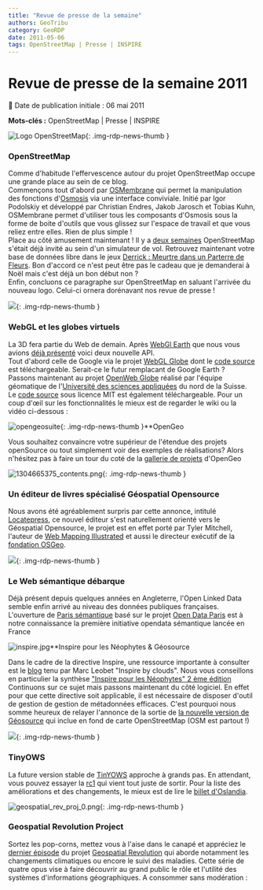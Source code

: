 ```yaml
---
title: "Revue de presse de la semaine"
authors: GeoTribu
category: GeoRDP
date: 2011-05-06
tags: OpenStreetMap | Presse | INSPIRE
---
```


# Revue de presse de la semaine 2011


:calendar: Date de publication initiale : 06 mai 2011

**Mots-clés :** OpenStreetMap | Presse | INSPIRE


![Logo OpenStreetMap](https://cdn.geotribu.fr/images/logos-icones/OpenStreetMap/Openstreetmap.png){: .img-rdp-news-thumb }

### OpenStreetMap

 Comme d'habitude l'effervescence autour du projet OpenStreetMap occupe une grande place au sein de ce blog.  
 Commençons tout d'abord par [OSMembrane](http://osmembrane.de/) qui permet la manipulation des fonctions d'[Osmosis](http://wiki.openstreetmap.org/wiki/FR:Osmosis) via une interface conviviale. Initié par Igor Podolskiy et développé par Christian Endres, Jakob Jarosch et Tobias Kuhn, OSMembrane permet d'utiliser tous les composants d'Osmosis sous la forme de boite d'outils que vous glissez sur l'espace de travail et que vous reliez entre elles. Rien de plus simple !  
 Place au côté amusement maintenant ! Il y a [deux semaines](http://geotribu.net/node/367) OpenStreetMap s'était déjà invité au sein d'un simulateur de vol. Retrouvez maintenant votre base de données libre dans le jeux [Derrick : Meurtre dans un Parterre de Fleurs](http://www.jeuxvideo.com/screenshots/images/00037/00037985_002.htm). Bon d'accord ce n'est peut être pas le cadeau que je demanderai à Noël mais c'est déjà un bon début non ?  
 Enfin, concluons ce paragraphe sur OpenStreetMap en saluant l'arrivée du nouveau logo. Celui-ci ornera dorénavant nos revue de presse !




 ![](https://cdn.geotribu.fr/images/internal/icons-rdp-news/world.png){: .img-rdp-news-thumb }

### WebGL et les globes virtuels

 La 3D fera partie du Web de demain. Après [WebGl Earth](http://www.webglearth.com/upgrade.html) que nous vous avions [déjà présenté](http://www.geotribu.net/node/360) voici deux nouvelle API.  
 Tout d'abord celle de Google via le projet [WebGL Globe](http://www.chromeexperiments.com/globe) dont le [code source](http://code.google.com/p/webgl-globe/) est téléchargeable. Serait-ce le futur remplacant de Google Earth ?  
 Passons maintenant au projet [OpenWeb Globe](http://www.openwebglobe.org/alpha/) réalisé par l'équipe géomatique de l'[Université des sciences appliquées](http://www.fhnw.ch/homepage) du nord de la Suisse. Le [code source](https://github.com/OpenWebGlobe/WebViewer) sous licence MIT est également téléchargeable. Pour un coup d'œil sur les fonctionnalités le mieux est de regarder le wiki ou la vidéo ci-dessous :






 ![opengeosuite](https://cdn.geotribu.fr/images/logos-icones/logiciels_librairies/opengeosuite.png){: .img-rdp-news-thumb }**OpenGeo

 Vous souhaitez convaincre votre supérieur de l'étendue des projets openSource ou tout simplement voir des exemples de réalisations? Alors n'hésitez pas à faire un tour du coté de la [gallerie de projets](http://opengeo.org/gallery/all/) d'OpenGeo




 ![1304665375_contents.png](http://www.geotribu.net/sites/default/files/Tuto/img/Blog/1304665375_contents.png){: .img-rdp-news-thumb }

### Un éditeur de livres spécialisé Géospatial Opensource

 Nous avons été agréablement surpris par cette annonce, intitulé [Locatepress](http://locatepress.com), ce nouvel éditeur s'est naturellement orienté vers le Géospatial Opensource, le projet est en effet porté par Tyler Mitchell, l'auteur de [Web Mapping Illustrated](http://oreilly.com/catalog/9780596008659) et aussi le directeur exécutif de la [fondation OSGeo](https://www.osgeo.org/).




 ![](https://cdn.geotribu.fr/images/internal/icons-rdp-news/world.png){: .img-rdp-news-thumb }

### Le Web sémantique débarque

 Déjà présent depuis quelques années en Angleterre, l'Open Linked Data semble enfin arrivé au niveau des données publiques françaises. L'ouverture de [Paris sémantique](http://parisemantique.fr) basé sur le projet [Open Data Paris](http://opendata.paris.fr/) est à notre connaissance la première initiative opendata sémantique lancée en France




 ![inspire.jpg](http://www.geotribu.net/sites/default/files/Tuto/img/Blog/inspire.jpg)**Inspire pour les Néophytes & Géosource

 Dans le cadre de la directive Inspire, une ressource importante à consulter est le [blog](http://georezo.net/blog/inspire/) tenu par Marc Leobet "Inspire by clouds". Nous vous conseillons en particulier la synthèse ["Inspire pour les Néophytes" 2 ème édition](http://georezo.net/blog/inspire/2011/02/28/inspire-pour-les-neophytes-2eme-edition/)  
 Continuons sur ce sujet mais passons maintenant du côté logiciel. En effet pour que cette directive soit applicable, il est nécessaire de disposer d'outil de gestion de gestion de métadonnées efficaces. C'est pourquoi nous somme heureux de relayer l'annonce de la sortie de [la nouvelle version de Géosource](http://www.neogeo-online.net/blog/archives/1045/) qui inclue en fond de carte OpenStreetMap (OSM est partout !)




 ![](https://cdn.geotribu.fr/images/internal/icons-rdp-news/world.png){: .img-rdp-news-thumb }

### TinyOWS

 La future version stable de [TinYOWS](http://tinyows.org/) approche à grands pas. En attendant, vous pouvez essayer la [rc1](http://tinyows.org/tracdocs/release/tinyows-1.0.0rc1.tar.bz2) qui vient tout juste de sortir. Pour la liste des améliorations et des changements, le mieux est de lire le [billet d'Oslandia](http://www.oslandia.com/tech/?p=999).




 ![geospatial_rev_proj_0.png](/sites/default/files/Tuto/img/Blog/divers/geospatial_rev_proj_0.png){: .img-rdp-news-thumb }

### Geospatial Revolution Project

 Sortez les pop-corns, mettez vous à l'aise dans le canapé et appréciez le [dernier épisode](http://geospatialrevolution.psu.edu/episode4/complete) du projet [Geospatial Revolution](http://geospatialrevolution.psu.edu) qui aborde notamment les changements climatiques ou encore le suivi des maladies. Cette série de quatre opus vise à faire découvrir au grand public le rôle et l'utilité des systèmes d'informations géographiques. A consommer sans modération :
